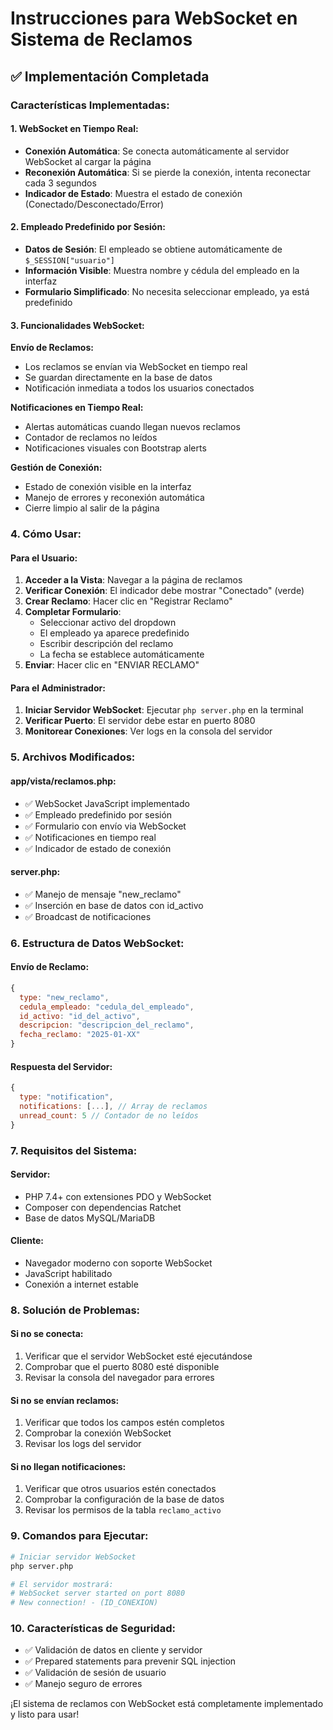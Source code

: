 # Instrucciones para WebSocket en Sistema de Reclamos

## ✅ Implementación Completada

### **Características Implementadas:**

#### **1. WebSocket en Tiempo Real:**
- **Conexión Automática**: Se conecta automáticamente al servidor WebSocket al cargar la página
- **Reconexión Automática**: Si se pierde la conexión, intenta reconectar cada 3 segundos
- **Indicador de Estado**: Muestra el estado de conexión (Conectado/Desconectado/Error)

#### **2. Empleado Predefinido por Sesión:**
- **Datos de Sesión**: El empleado se obtiene automáticamente de `$_SESSION["usuario"]`
- **Información Visible**: Muestra nombre y cédula del empleado en la interfaz
- **Formulario Simplificado**: No necesita seleccionar empleado, ya está predefinido

#### **3. Funcionalidades WebSocket:**

**Envío de Reclamos:**
- Los reclamos se envían via WebSocket en tiempo real
- Se guardan directamente en la base de datos
- Notificación inmediata a todos los usuarios conectados

**Notificaciones en Tiempo Real:**
- Alertas automáticas cuando llegan nuevos reclamos
- Contador de reclamos no leídos
- Notificaciones visuales con Bootstrap alerts

**Gestión de Conexión:**
- Estado de conexión visible en la interfaz
- Manejo de errores y reconexión automática
- Cierre limpio al salir de la página

### **4. Cómo Usar:**

#### **Para el Usuario:**
1. **Acceder a la Vista**: Navegar a la página de reclamos
2. **Verificar Conexión**: El indicador debe mostrar "Conectado" (verde)
3. **Crear Reclamo**: Hacer clic en "Registrar Reclamo"
4. **Completar Formulario**:
   - Seleccionar activo del dropdown
   - El empleado ya aparece predefinido
   - Escribir descripción del reclamo
   - La fecha se establece automáticamente
5. **Enviar**: Hacer clic en "ENVIAR RECLAMO"

#### **Para el Administrador:**
1. **Iniciar Servidor WebSocket**: Ejecutar `php server.php` en la terminal
2. **Verificar Puerto**: El servidor debe estar en puerto 8080
3. **Monitorear Conexiones**: Ver logs en la consola del servidor

### **5. Archivos Modificados:**

#### **app/vista/reclamos.php:**
- ✅ WebSocket JavaScript implementado
- ✅ Empleado predefinido por sesión
- ✅ Formulario con envío via WebSocket
- ✅ Notificaciones en tiempo real
- ✅ Indicador de estado de conexión

#### **server.php:**
- ✅ Manejo de mensaje "new_reclamo"
- ✅ Inserción en base de datos con id_activo
- ✅ Broadcast de notificaciones

### **6. Estructura de Datos WebSocket:**

#### **Envío de Reclamo:**
```javascript
{
  type: "new_reclamo",
  cedula_empleado: "cedula_del_empleado",
  id_activo: "id_del_activo",
  descripcion: "descripcion_del_reclamo",
  fecha_reclamo: "2025-01-XX"
}
```

#### **Respuesta del Servidor:**
```javascript
{
  type: "notification",
  notifications: [...], // Array de reclamos
  unread_count: 5 // Contador de no leídos
}
```

### **7. Requisitos del Sistema:**

#### **Servidor:**
- PHP 7.4+ con extensiones PDO y WebSocket
- Composer con dependencias Ratchet
- Base de datos MySQL/MariaDB

#### **Cliente:**
- Navegador moderno con soporte WebSocket
- JavaScript habilitado
- Conexión a internet estable

### **8. Solución de Problemas:**

#### **Si no se conecta:**
1. Verificar que el servidor WebSocket esté ejecutándose
2. Comprobar que el puerto 8080 esté disponible
3. Revisar la consola del navegador para errores

#### **Si no se envían reclamos:**
1. Verificar que todos los campos estén completos
2. Comprobar la conexión WebSocket
3. Revisar los logs del servidor

#### **Si no llegan notificaciones:**
1. Verificar que otros usuarios estén conectados
2. Comprobar la configuración de la base de datos
3. Revisar los permisos de la tabla `reclamo_activo`

### **9. Comandos para Ejecutar:**

```bash
# Iniciar servidor WebSocket
php server.php

# El servidor mostrará:
# WebSocket server started on port 8080
# New connection! - (ID_CONEXION)
```

### **10. Características de Seguridad:**
- ✅ Validación de datos en cliente y servidor
- ✅ Prepared statements para prevenir SQL injection
- ✅ Validación de sesión de usuario
- ✅ Manejo seguro de errores

¡El sistema de reclamos con WebSocket está completamente implementado y listo para usar!
